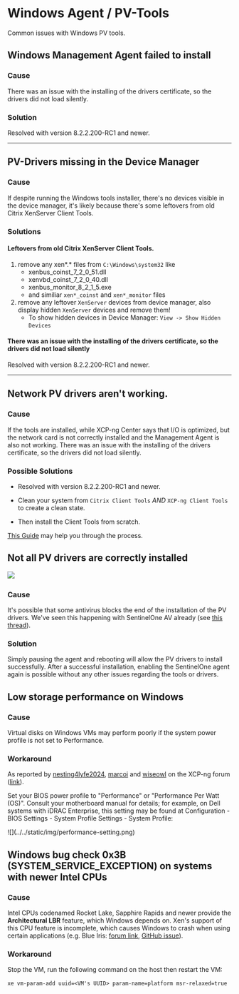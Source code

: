 # Windows Agent / PV-Tools

Common issues with Windows PV tools.

## Windows Management Agent failed to install

### Cause
There was an issue with the installing of the drivers certificate, so the drivers did not load silently.

### Solution
Resolved with version 8.2.2.200-RC1 and newer.

***

## PV-Drivers missing in the Device Manager

### Cause

If despite running the Windows tools installer, there's no devices visible in the device manager, it's likely because there's some leftovers from old Citrix XenServer Client Tools.

### Solutions

#### Leftovers from old Citrix XenServer Client Tools.
1. remove any xen*.* files from `C:\Windows\system32` like
    * xenbus_coinst_7_2_0_51.dll
    * xenvbd_coinst_7_2_0_40.dll
    * xenbus_monitor_8_2_1_5.exe
    * and similiar `xen*_coinst` and `xen*_monitor` files
2. remove any leftover `XenServer` devices from device manager, also display hidden `XenServer` devices and remove them!
    * To show hidden devices in Device Manager: `View -> Show Hidden Devices`

#### There was an issue with the installing of the drivers certificate, so the drivers did not load silently

Resolved with version 8.2.2.200-RC1 and newer.

***

## Network PV drivers aren't working.

### Cause

If the tools are installed, while XCP-ng Center says that I/O is optimized, but the network card is not correctly installed and the Management Agent is also not working. There was an issue with the installing of the drivers certificate, so the drivers did not load silently.

### Possible Solutions

* Resolved with version 8.2.2.200-RC1 and newer.

* Clean your system from `Citrix Client Tools` _AND_ `XCP-ng Client Tools` to create a clean state.
* Then install the Client Tools from scratch.

[This Guide](../../vms#%EF%B8%8F-guest-tools) may help you through the process.

## Not all PV drivers are correctly installed

![](https://xcp-ng.org/forum/assets/uploads/files/1713455051057-02dc1378-09e6-4600-a1b3-9a1be2cbdecc-image.png)

### Cause

It's possible that some antivirus blocks the end of the installation of the PV drivers. We've seen this happening with SentinelOne AV already (see [this thread](https://xcp-ng.org/forum/post/76098)).

### Solution

Simply pausing the agent and rebooting will allow the PV drivers to install successfully.
After a successful installation, enabling the SentinelOne agent again is possible without any other issues regarding the tools or drivers.

## Low storage performance on Windows

### Cause

Virtual disks on Windows VMs may perform poorly if the system power profile is not set to Performance.

### Workaround

As reported by [nesting4lyfe2024](https://xcp-ng.org/forum/user/nesting4lyfe2024), [marcoi](https://xcp-ng.org/forum/user/marcoi) and [wiseowl](https://xcp-ng.org/forum/user/wiseowl) on the XCP-ng forum ([link](https://xcp-ng.org/forum/topic/10375/slow-windows-11-guest-vm-virtual-disk-performance-on-r730-w-h730-controller-but-all-other-oses-are-fast-normal)).

Set your BIOS power profile to "Performance" or "Performance Per Watt (OS)".
Consult your motherboard manual for details; for example, on Dell systems with iDRAC Enterprise, this setting may be found at Configuration - BIOS Settings - System Profile Settings - System Profile:

<div style={{textAlign: 'center'}}>
![](../../static/img/performance-setting.png)
</div>

## Windows bug check 0x3B (SYSTEM_SERVICE_EXCEPTION) on systems with newer Intel CPUs

### Cause

Intel CPUs codenamed Rocket Lake, Sapphire Rapids and newer provide the **Architectural LBR** feature, which Windows depends on.
Xen's support of this CPU feature is incomplete, which causes Windows to crash when using certain applications (e.g. Blue Iris: [forum link](https://xcp-ng.org/forum/topic/8873/windows-blue-iris-xcp-ng-8-3), [GitHub issue](https://github.com/xcp-ng/xcp/issues/565)).

### Workaround

Stop the VM, run the following command on the host then restart the VM:

```
xe vm-param-add uuid=<VM's UUID> param-name=platform msr-relaxed=true
```
